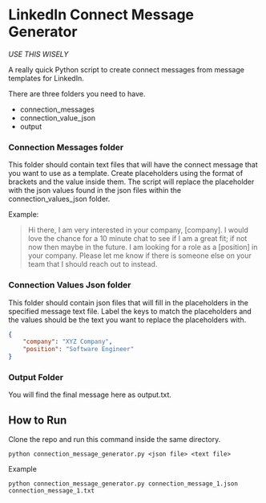 # LinkedIn Connect Message Generator

*USE THIS WISELY*

A really quick Python script to create connect messages from message templates for LinkedIn.

There are three folders you need to have.
- connection_messages
- connection_value_json
- output

### Connection Messages folder

This folder should contain text files that will have the connect message that you want to use as a template. Create placeholders using the format of brackets and the value inside them. The script will replace the placeholder with the json values found in the json files within the connection_values_json folder.

Example:

> Hi there, I am very interested in your company, [company]. I would love the chance for a 10 minute chat to see if I am a great fit; if not now then maybe in the future. I am looking for a role as a [position] in your company. Please let me know if there is someone else on your team that I should reach out to instead. 

### Connection Values Json folder

This folder should contain json files that will fill in the placeholders
in the specified message text file. Label the keys to match the placeholders and the values should be the text you want to replace the placeholders with.

```json
{
    "company": "XYZ Company",
    "position": "Software Engineer"
}
```

### Output Folder

You will find the final message here as output.txt.

## How to Run
Clone the repo and run this command inside the same directory.

```shell
python connection_message_generator.py <json file> <text file>
```
Example
```shell
python connection_message_generator.py connection_message_1.json connection_message_1.txt
```

